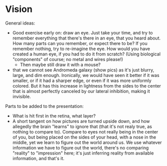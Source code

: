 # Vision

General ideas: 
* Good exercise early on: draw an eye. Just take your time, and try to remember everything that there's there in an eye, that you heard about. How many parts can you remember, or expect there to be? If you remember nothing, try to re-imagine the eye. How would you have created a human eye, if you had to do it from scratch? (Using biological "components" of course; no metal and wires please!)
    * Then maybe still draw it with a mouse?
* that we cannot see Andromeda galaxy (show pics) as it's just blurry, large, and dim enough. Ironically, we would have seen it better if it was smaller, or if it had a sharper edge, or even if it was more uniformly colored. But it has this increase in lightness from the sides to the center that is almost perfectly canceled by our lateral inhibition, making it invisible.

Parts to be added to the presentation:
* What is hit first in the retina, what layer?
* A short tangent on how pictures are turned upside down, and how allegedly the brain "learns" to ignore that (that it's not realy true, as nothing to compare to). Compare to eyes not really being in the center of you, but being placed on the sides of your head, with a nose in the middle, yet we learn to figure out the world around us. We use whatever information we have to figure out the world, there's no comparing "reality" to "impression" here; it's just inferring reality from available information, and that's it.